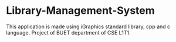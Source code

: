 # Library-Management-System
This application is made using iGraphics standard library, cpp and c language. Project of BUET department of CSE L1T1.
